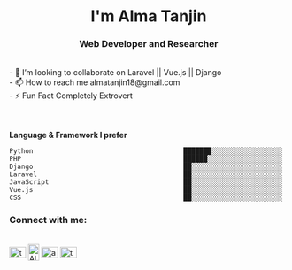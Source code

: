 <h1 align="center">I'm Alma Tanjin</h1>
<h3 align="center">Web Developer and Researcher</h3><br>
- 💞️ I’m looking to collaborate on Laravel || Vue.js || Django<br>
- 📫 How to reach me almatanjin18@gmail.com<br>
- ⚡ Fun Fact Completely Extrovert<br>
<br><br>

**Language & Framework I prefer** 

```text
Python                                      ███████░░░░░░░░░░░░░░░░░░   
PHP                                         ██████░░░░░░░░░░░░░░░░░░░   
Django                                      ██░░░░░░░░░░░░░░░░░░░░░░░   
Laravel                                     ██░░░░░░░░░░░░░░░░░░░░░░░   
JavaScript                                  ██░░░░░░░░░░░░░░░░░░░░░░░  
Vue.js                                      ██░░░░░░░░░░░░░░░░░░░░░░░ 
CSS                                         ██░░░░░░░░░░░░░░░░░░░░░░░ 
```

<h3 align="left">Connect with me:</h3><br>
<a href="https://twitter.com/tanjin_alma" target="blank"><img align="center" src="https://raw.githubusercontent.com/rahuldkjain/github-profile-readme-generator/master/src/images/icons/Social/twitter.svg" align="center" alt="tanjin_alma" height="20" width="30" /></a>
<a href="https://www.linkedin.com/in/alma-tanjin-88339324a/" target="blank"><img align="center" src="https://raw.githubusercontent.com/rahuldkjain/github-profile-readme-generator/master/src/images/icons/Social/linked-in-alt.svg" alt="Alma" height="30" width="20" /></a>
<a href="https://www.facebook.com/alma.tanjin.1/" target="blank"><img align="center" src="https://raw.githubusercontent.com/rahuldkjain/github-profile-readme-generator/master/src/images/icons/Social/facebook.svg" alt="almatanjin" height="20" width="30" /></a>
<a href="https://www.instagram.com/tajinalma/" target="blank"><img align="center" src="https://raw.githubusercontent.com/rahuldkjain/github-profile-readme-generator/master/src/images/icons/Social/instagram.svg" alt="tanjinalma" height="20" width="30" /></a>
<!---
almatanjin/almatanjin is a ✨ special ✨ repository because its `README.md` (this file) appears on your GitHub profile.
You can click the Preview link to take a look at your changes.
--->
